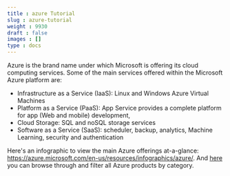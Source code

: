 ```yaml
---
title : azure Tutorial
slug : azure-tutorial
weight : 9930
draft : false
images : []
type : docs
---
```


Azure is the brand name under which Microsoft is offering its cloud computing services. 
Some of the main services offered within the Microsoft Azure platform are: 

 - Infrastructure as a Service (IaaS): Linux and Windows Azure Virtual Machines 
 - Platform as a Service (PaaS): App Service provides a complete platform for app (Web and mobile) development, 
 - Cloud Storage: SQL and noSQL storage services
 - Software as a Service (SaaS): scheduler, backup, analytics, Machine Learning, security and authentication

Here's an infographic to view the main Azure offerings at-a-glance: https://azure.microsoft.com/en-us/resources/infographics/azure/. And [here][1] you can browse through and filter all Azure products by category. 


  [1]: https://azure.microsoft.com/en-us/services/?sort=popular&filter=all

